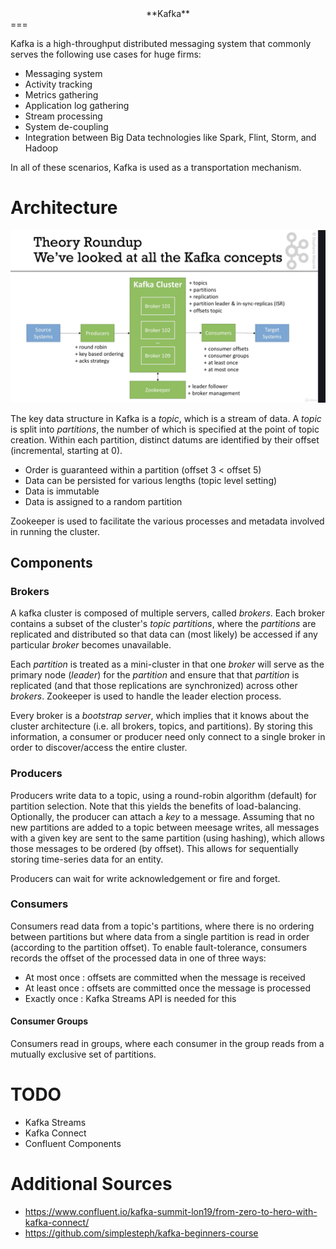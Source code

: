 <div align="center">**Kafka**</div>
===

Kafka is a high-throughput distributed messaging system that commonly serves the following use cases for huge firms:

- Messaging system
- Activity tracking
- Metrics gathering
- Application log gathering
- Stream processing
- System de-coupling
- Integration between Big Data technologies like Spark, Flint, Storm, and Hadoop

In all of these scenarios, Kafka is used as a transportation mechanism.

# Architecture
![Overview of Kafka architecture](images/kafka_arch.png)

The key data structure in Kafka is a *topic*, which is a stream of data.  A *topic* is split into *partitions*, the number of which is specified at the point of topic creation. Within each partition, distinct datums are identified by their offset (incremental, starting at 0).

- Order is guaranteed within a partition (offset 3 < offset 5)
- Data can be persisted for various lengths (topic level setting)
- Data is immutable
- Data is assigned to a random partition

Zookeeper is used to facilitate the various processes and metadata involved in running the cluster.

## Components
### Brokers
A kafka cluster is composed of multiple servers, called *brokers*.  Each broker contains a subset of the cluster's *topic* *partitions*, where the *partitions* are replicated and distributed so that data can (most likely) be accessed if any particular *broker* becomes unavailable.

Each *partition* is treated as a mini-cluster in that one *broker* will serve as the primary node (*leader*) for the *partition* and ensure that that *partition* is replicated (and that those replications are synchronized) across other *brokers*.  Zookeeper is used to handle the leader election process.

Every broker is a *bootstrap server*, which implies that it knows about the cluster architecture (i.e. all brokers, topics, and partitions).  By storing this information, a consumer or producer need only connect to a single broker in order to discover/access the entire cluster.

### Producers
Producers write data to a topic, using a round-robin algorithm (default) for partition selection.  Note that this yields the benefits of load-balancing.  Optionally, the producer can attach a *key* to a message.  Assuming that no new partitions are added to a topic between meesage writes, all messages with a given key are sent to the same partition (using hashing), which allows those messages to be ordered (by offset).  This allows for sequentially storing time-series data for an entity.

Producers can wait for write acknowledgement or fire and forget.

### Consumers
Consumers read data from a topic's partitions, where there is no ordering between partitions but where data from a single partition is read in order (according to the partition offset).  To enable fault-tolerance, consumers records the offset of the processed data in one of three ways:

- At most once : offsets are committed when the message is received
- At least once : offsets are committed once the message is processed
- Exactly once : Kafka Streams API is needed for this

#### Consumer Groups
Consumers read in groups, where each consumer in the group reads from a mutually exclusive set of partitions.


# TODO 
- Kafka Streams
- Kafka Connect
- Confluent Components


# Additional Sources
- https://www.confluent.io/kafka-summit-lon19/from-zero-to-hero-with-kafka-connect/
- https://github.com/simplesteph/kafka-beginners-course